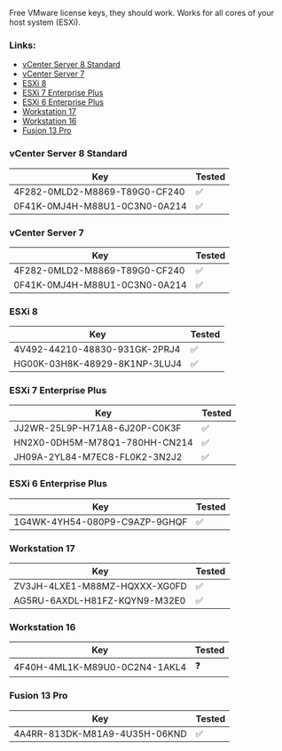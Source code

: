 Free VMware license keys, they should work. Works for all cores of your host system (ESXi).

### Links:
- [vCenter Server 8 Standard](#vcenter-server-8-standard)
- [vCenter Server 7](#vcenter-server-7)
- [ESXi 8](#esxi-8)
- [ESXi 7 Enterprise Plus](#esxi-7-enterprise-plus)
- [ESXi 6 Enterprise Plus](#esxi-6-enterprise-plus)
- [Workstation 17](#workstation-17)
- [Workstation 16](#workstation-16)
- [Fusion 13 Pro](#fusion-13-pro)

### vCenter Server 8 Standard
| Key                                           | Tested  |
|-----------------------------------------------|---------|
| 4F282-0MLD2-M8869-T89G0-CF240                 | ✅       |
| 0F41K-0MJ4H-M88U1-0C3N0-0A214                 | ✅       |

### vCenter Server 7
| Key                                           | Tested  |
|-----------------------------------------------|---------|
| 4F282-0MLD2-M8869-T89G0-CF240                 | ✅       |
| 0F41K-0MJ4H-M88U1-0C3N0-0A214                 | ✅       |

### ESXi 8
| Key                                           | Tested  |
|-----------------------------------------------|---------|
| 4V492-44210-48830-931GK-2PRJ4                 | ✅       |
| HG00K-03H8K-48929-8K1NP-3LUJ4                 | ✅       |

### ESXi 7 Enterprise Plus
| Key                                           | Tested  |
|-----------------------------------------------|---------|
| JJ2WR-25L9P-H71A8-6J20P-C0K3F                 | ✅       |
| HN2X0-0DH5M-M78Q1-780HH-CN214                 | ✅       |
| JH09A-2YL84-M7EC8-FL0K2-3N2J2                 | ✅       |

### ESXi 6 Enterprise Plus
| Key                                           | Tested  |
|-----------------------------------------------|---------|
| 1G4WK-4YH54-080P9-C9AZP-9GHQF                 | ✅       |

### Workstation 17
| Key                                           | Tested  |
|-----------------------------------------------|---------|
| ZV3JH-4LXE1-M88MZ-HQXXX-XG0FD                 | ✅       |
| AG5RU-6AXDL-H81FZ-KQYN9-M32E0                 | ✅       |

### Workstation 16
| Key                                           | Tested  |
|-----------------------------------------------|---------|
| 4F40H-4ML1K-M89U0-0C2N4-1AKL4                 | ❓       |

### Fusion 13 Pro
| Key                                           | Tested  |
|-----------------------------------------------|---------|
| 4A4RR-813DK-M81A9-4U35H-06KND                 | ✅       |